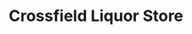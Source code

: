 ---
title: "Crossfield Liquor Store"
url: /crossfield/crossfield-liquor-store/
shop: Spirituosen
---